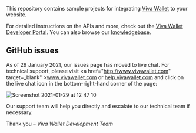 This repository contains sample projects for integrating [Viva Wallet](https://www.vivawallet.com) to your website.

For detailed instructions on the APIs and more, check out the [Viva Wallet Developer Portal](https://developer.vivawallet.com). You can also browse our [knowledgebase](https://help.vivawallet.com/hc/en-us).

## GitHub issues

As of 29 January 2021, our issues page has moved to live chat. For technical support, please visit <a href="http://www.vivawallet.com" target=_blank" >www.vivawallet.com</a> <i class='fa fa-external-link'></i></a> or [help.vivawallet.com](https://help.vivawallet.com/hc) and click on the live chat icon in the bottom-right-hand corner of the page:

![Screenshot 2021-01-29 at 12 47 10](https://user-images.githubusercontent.com/44943019/106276885-2134e900-6230-11eb-8c1a-ade0e95a3fc2.png)

Our support team will help you directly and escalate to our technical team if necessary. 

Thank you – _Viva Wallet Development Team_
